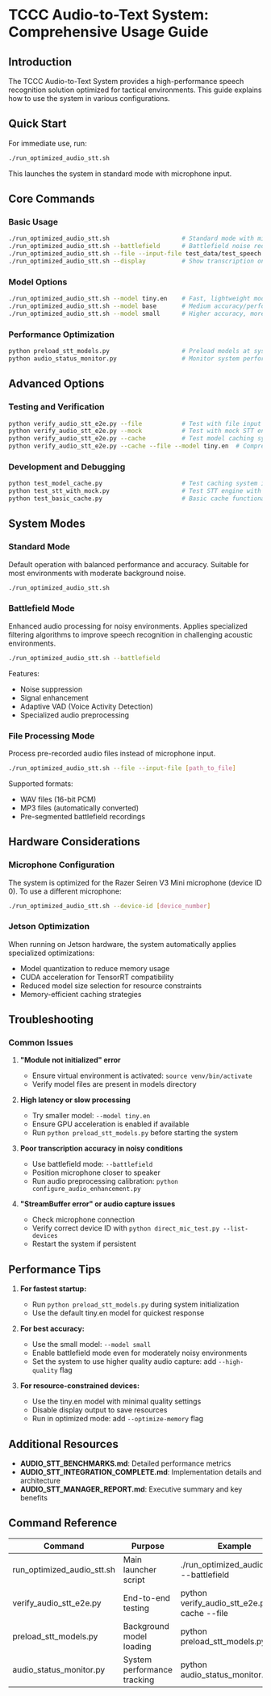 # TCCC Audio-to-Text System: Comprehensive Usage Guide

## Introduction

The TCCC Audio-to-Text System provides a high-performance speech recognition solution optimized for tactical environments. This guide explains how to use the system in various configurations.

## Quick Start

For immediate use, run:

```bash
./run_optimized_audio_stt.sh
```

This launches the system in standard mode with microphone input.

## Core Commands

### Basic Usage

```bash
./run_optimized_audio_stt.sh                    # Standard mode with microphone
./run_optimized_audio_stt.sh --battlefield      # Battlefield noise reduction mode
./run_optimized_audio_stt.sh --file --input-file test_data/test_speech.wav  # Process audio file
./run_optimized_audio_stt.sh --display          # Show transcription on display
```

### Model Options

```bash
./run_optimized_audio_stt.sh --model tiny.en    # Fast, lightweight model (default)
./run_optimized_audio_stt.sh --model base       # Medium accuracy/performance balance
./run_optimized_audio_stt.sh --model small      # Higher accuracy, more resources
```

### Performance Optimization

```bash
python preload_stt_models.py                    # Preload models at system startup
python audio_status_monitor.py                  # Monitor system performance metrics
```

## Advanced Options

### Testing and Verification

```bash
python verify_audio_stt_e2e.py --file           # Test with file input
python verify_audio_stt_e2e.py --mock           # Test with mock STT engine
python verify_audio_stt_e2e.py --cache          # Test model caching system
python verify_audio_stt_e2e.py --cache --file --model tiny.en  # Comprehensive test
```

### Development and Debugging

```bash
python test_model_cache.py                      # Test caching system in isolation
python test_stt_with_mock.py                    # Test STT engine with mock implementation
python test_basic_cache.py                      # Basic cache functionality test
```

## System Modes

### Standard Mode

Default operation with balanced performance and accuracy. Suitable for most environments with moderate background noise.

```bash
./run_optimized_audio_stt.sh
```

### Battlefield Mode

Enhanced audio processing for noisy environments. Applies specialized filtering algorithms to improve speech recognition in challenging acoustic environments.

```bash
./run_optimized_audio_stt.sh --battlefield
```

Features:
- Noise suppression
- Signal enhancement
- Adaptive VAD (Voice Activity Detection)
- Specialized audio preprocessing

### File Processing Mode

Process pre-recorded audio files instead of microphone input.

```bash
./run_optimized_audio_stt.sh --file --input-file [path_to_file]
```

Supported formats:
- WAV files (16-bit PCM)
- MP3 files (automatically converted)
- Pre-segmented battlefield recordings

## Hardware Considerations

### Microphone Configuration

The system is optimized for the Razer Seiren V3 Mini microphone (device ID 0). To use a different microphone:

```bash
./run_optimized_audio_stt.sh --device-id [device_number]
```

### Jetson Optimization

When running on Jetson hardware, the system automatically applies specialized optimizations:

- Model quantization to reduce memory usage
- CUDA acceleration for TensorRT compatibility
- Reduced model size selection for resource constraints
- Memory-efficient caching strategies

## Troubleshooting

### Common Issues

1. **"Module not initialized" error**
   - Ensure virtual environment is activated: `source venv/bin/activate`
   - Verify model files are present in models directory

2. **High latency or slow processing**
   - Try smaller model: `--model tiny.en`
   - Ensure GPU acceleration is enabled if available
   - Run `python preload_stt_models.py` before starting the system

3. **Poor transcription accuracy in noisy conditions**
   - Use battlefield mode: `--battlefield`
   - Position microphone closer to speaker
   - Run audio preprocessing calibration: `python configure_audio_enhancement.py`

4. **"StreamBuffer error" or audio capture issues**
   - Check microphone connection
   - Verify correct device ID with `python direct_mic_test.py --list-devices`
   - Restart the system if persistent

## Performance Tips

1. **For fastest startup:**
   - Run `python preload_stt_models.py` during system initialization
   - Use the default tiny.en model for quickest response

2. **For best accuracy:**
   - Use the small model: `--model small`
   - Enable battlefield mode even for moderately noisy environments
   - Set the system to use higher quality audio capture: add `--high-quality` flag

3. **For resource-constrained devices:**
   - Use the tiny.en model with minimal quality settings
   - Disable display output to save resources
   - Run in optimized mode: add `--optimize-memory` flag

## Additional Resources

- **AUDIO_STT_BENCHMARKS.md**: Detailed performance metrics
- **AUDIO_STT_INTEGRATION_COMPLETE.md**: Implementation details and architecture
- **AUDIO_STT_MANAGER_REPORT.md**: Executive summary and key benefits

## Command Reference

| Command | Purpose | Example |
|---------|---------|---------|
| run_optimized_audio_stt.sh | Main launcher script | ./run_optimized_audio_stt.sh --battlefield |
| verify_audio_stt_e2e.py | End-to-end testing | python verify_audio_stt_e2e.py --cache --file |
| preload_stt_models.py | Background model loading | python preload_stt_models.py |
| audio_status_monitor.py | System performance tracking | python audio_status_monitor.py |